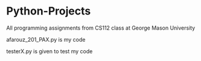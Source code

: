 # Python-Projects
All programming assignments from CS112 class at George Mason University

afarouz_201_PAX.py is my code

testerX.py is given to test my code
